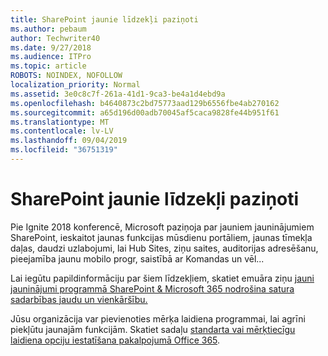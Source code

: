 ```yaml
---
title: SharePoint jaunie līdzekļi paziņoti
ms.author: pebaum
author: Techwriter40
ms.date: 9/27/2018
ms.audience: ITPro
ms.topic: article
ROBOTS: NOINDEX, NOFOLLOW
localization_priority: Normal
ms.assetid: 3e0c8c7f-261a-41d1-9ca3-be4a1d4ebd9a
ms.openlocfilehash: b4640873c2bd75773aad129b6556fbe4ab270162
ms.sourcegitcommit: a65d196d00adb70045af5caca9828fe44b951f61
ms.translationtype: MT
ms.contentlocale: lv-LV
ms.lasthandoff: 09/04/2019
ms.locfileid: "36751319"
---
```

# <a name="sharepoint-new-features-announced"></a>SharePoint jaunie līdzekļi paziņoti

Pie Ignite 2018 konferencē, Microsoft paziņoja par jauniem jauninājumiem SharePoint, ieskaitot jaunas funkcijas mūsdienu portāliem, jaunas tīmekļa daļas, daudzi uzlabojumi, lai Hub Sites, ziņu saites, auditorijas adresēšanu, pieejamība jaunu mobilo progr, saistībā ar Komandas un vēl...
  
Lai iegūtu papildinformāciju par šiem līdzekļiem, skatiet emuāra ziņu [jauni jauninājumi programmā SharePoint &amp; Microsoft 365 nodrošina satura sadarbības jaudu un vienkāršību.](https://go.microsoft.com/fwlink/?linkid=2026502)
  
Jūsu organizācija var pievienoties mērķa laidiena programmai, lai agrīni piekļūtu jaunajām funkcijām. Skatiet sadaļu [standarta vai mērķtiecīgu laidiena opciju iestatīšana pakalpojumā Office 365](https://docs.microsoft.com/office365/admin/manage/release-options-in-office-365).
